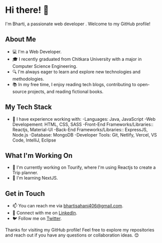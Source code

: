 # Hi there! 👋

I'm  Bharti, a passionate web developer . Welcome to my GitHub profile!

## About Me

- 💻 I'm a Web Developer.
- 🎓 I recently graduated from Chitkara University with a major in Computer Science Engineering.
- 🔍 I'm always eager to learn and explore new technologies and methodologies.
- 📚 In my free time, I enjoy reading tech blogs, contributing to open-source projects, and reading fictional books.

## My Tech Stack

- 💼 I have experience working with:
  -Languages: Java, JavaScript
  -Web Developement: HTML, CSS, SASS
  -Front-End Frameworks/Libraries:: Reactjs, Material-UI
  -Back-End Frameworks/Libraries:: ExpressJS, Node.js
  -Database: MongoDB
  -Developer Tools: Git, Netlify, Vercel, VS Code, IntelliJ, Eclipse


## What I'm Working On

- 🔭 I'm currently working on Tourify, where I'm using Reactjs to create a Trip planner.
- 🌱 I'm learning NextJS.


## Get in Touch

- 📫 You can reach me via bhartisahani406@gmail.com.
- 💼 Connect with me on [LinkedIn](https://www.linkedin.com/in/bharti-sahani-25a250188/).
- 🐦 Follow me on [Twitter](https://twitter.com/bharti147).



Thanks for visiting my GitHub profile! Feel free to explore my repositories and reach out if you have any questions or collaboration ideas. 😊

